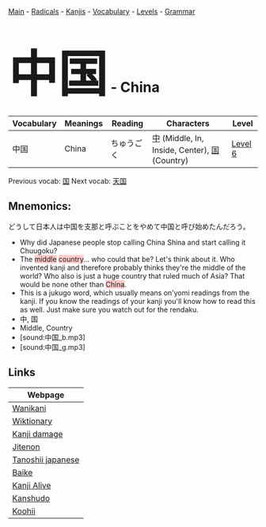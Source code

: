 <style> bigfont {font-size: 100px}</style>
[Main](../README.md) -
[Radicals](../radicals.md) -
[Kanjis](../kanjis.md) -
[Vocabulary](../vocabulary.md) -
[Levels](../levels.md) -
[Grammar](../grammar.md)
# <bigfont> 中国</bigfont> - China 

| Vocabulary | Meanings | Reading | Characters | Level |
| --- | --- | --- | --- | --- |
| 中国 | China | ちゅうごく |  [中](../kanjis/中.md) (Middle, In, Inside, Center), [国](../kanjis/国.md) (Country) | [Level 6](../levels/wk_level6.md) |

Previous vocab: [国](国.md) Next vocab: [天国](天国.md) 

## Mnemonics:
どうして日本人は中国を支那と呼ぶことをやめて中国と呼び始めたんだろう。
* Why did Japanese people stop calling China Shina and start calling it Chuugoku?
* The <span style="background-color:#ffcccb"> middle</span> <span style="background-color:#ffcccb"> country</span>... who could that be? Let's think about it. Who invented kanji and therefore probably thinks they're the middle of the world? Who also is just a huge country that ruled much of Asia? That would be none other than <span style="background-color:#ffcccb"> China</span>.
* This is a jukugo word, which usually means on'yomi readings from the kanji. If you know the readings of your kanji you'll know how to read this as well. Just make sure you watch out for the rendaku.
* 中, 国
* Middle, Country
* [sound:中国_b.mp3]
* [sound:中国_g.mp3]


## Links 

| Webpage |
| --- |
| [Wanikani          ](https://www.wanikani.com/kanji/中国) |
| [Wiktionary        ](https://en.wiktionary.org/wiki/中国) |
| [Kanji damage      ](http://www.kanjidamage.com/kanji/search?utf8=✓&q=中国) |
| [Jitenon           ](https://jitenon.com/kanji/中国) |
| [Tanoshii japanese ](https://www.tanoshiijapanese.com/dictionary/kanji.cfm?k=中国) |
| [Baike             ](https://baike.baidu.com/item/中国) |
| [Kanji Alive       ](https://app.kanjialive.com/中国) |
| [Kanshudo          ](https://www.kanshudo.com/searchmn?q=中国) |
| [Koohii            ](https://kanji.koohii.com/study/kanji/中国) |
